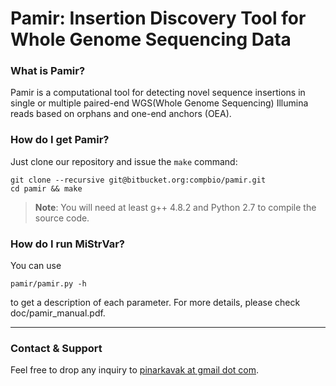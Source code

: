**Pamir**: Insertion Discovery Tool for Whole Genome Sequencing Data
===================
### What is Pamir?
Pamir is a computational tool for detecting novel sequence insertions in single or multiple paired-end WGS(Whole Genome Sequencing) Illumina reads based on orphans and one-end anchors (OEA).

### How do I get Pamir?
Just clone our repository and issue the `make` command:
```
git clone --recursive git@bitbucket.org:compbio/pamir.git
cd pamir && make
```
> **Note**: You will need at least g++ 4.8.2 and Python 2.7 to compile the source code.

### How do I run MiStrVar?
You can use 
```
pamir/pamir.py -h
```
to get a description of each parameter. For more details, please check doc/pamir_manual.pdf.


---


### Contact & Support

Feel free to drop any inquiry to [pinarkavak at gmail dot com](mailto:).

